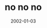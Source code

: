 ---
layout: base.njk
title : 'no no no' 
view_title : 'no no no' 
year : '2002' 
date : '2002-01-03' 
img_file : '/drawing/nonono.png' 
html_file : 'nonono' 
next_html : 'sicksicksick.html' 
year_order : '12' 
permalink : "title/{{html_file}}.html"
---